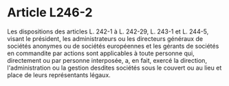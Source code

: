# Article L246-2

Les dispositions des articles L. 242-1 à L. 242-29, L. 243-1 et L. 244-5, visant le président, les administrateurs ou les directeurs généraux de sociétés anonymes ou de sociétés européennes et les gérants de sociétés en commandite par actions sont applicables à toute personne qui, directement ou par personne interposée, a, en fait, exercé la direction, l'administration ou la gestion desdites sociétés sous le couvert ou au lieu et place de leurs représentants légaux.
